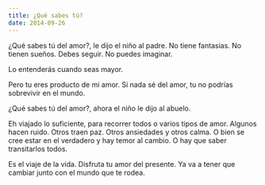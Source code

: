 ```yaml
---
title: ¿Qué sabes tú?
date: 2014-09-26
---
```


¿Qué sabes tú del amor?, le dijo el niño al padre. No tiene fantasias. No tienen sueños. Debes seguir. No puedes imaginar.

Lo entenderás cuando seas mayor.

Pero tu eres producto de mi amor. Si nada sé del amor, tu no podrías sobrevivir en el mundo.

¿Qué sabes tú del amor?, ahora el niño le dijo al abuelo.

Eh viajado lo suficiente, para recorrer todos o varios tipos de amor. Algunos hacen ruido. Otros traen paz. Otros ansiedades y otros calma. O bien se cree estar en el verdadero y hay temor al cambio. O hay que saber transitarlos todos.

Es el viaje de la vida. Disfruta tu amor del presente. Ya va a tener que cambiar junto con el mundo que te rodea.
